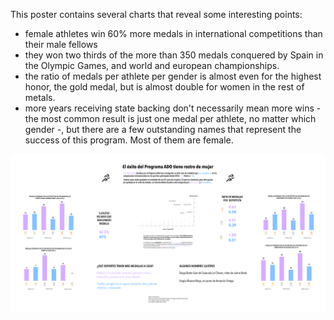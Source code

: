
This poster contains several charts that reveal some interesting points:

  * female athletes win 60% more medals in international competitions than their male fellows
  * they won two thirds of the more than 350 medals conquered by Spain in the Olympic Games, and world and european championships.
  * the ratio of medals per athlete per gender is almost even for the highest honor, the gold medal, but is almost double for women in the rest of metals.
  * more years receiving state backing don't necessarily mean more wins - the most common result is just one medal per athlete, no matter which gender -, but there are a few outstanding names that represent the success of this program. Most of them are female.

![](medallas-ado.png)
